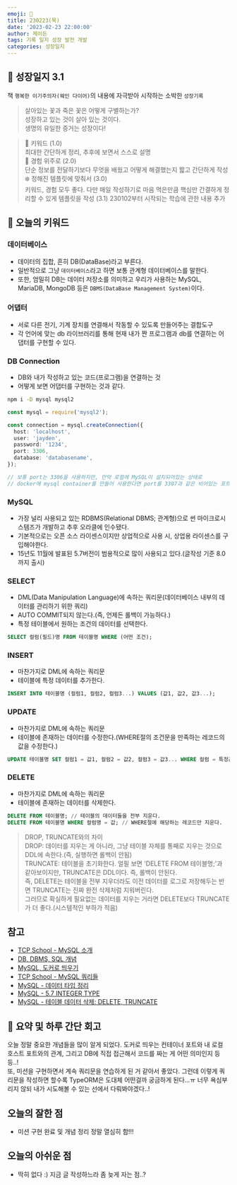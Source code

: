 ```yaml
---
emoji: 🌱
title: 230223(목)
date: '2023-02-23 22:00:00'
author: 제이든
tags: 기록 일지 성장 발전 개발
categories: 성장일지
---
```


## 🎄 성장일지 3.1

책 `행복한 이기주의자(웨인 다이어)`의 내용에 자극받아 시작하는 소박한 `성장기록`

> 살아있는 꽃과 죽은 꽃은 어떻게 구별하는가?<br/>
> 성장하고 있는 것이 살아 있는 것이다.<br/>
> 생명의 유일한 증거는 성장이다!

> 🌳 키워드 (1.0)<br/>
> 최대한 간단하게 정리, 추후에 보면서 스스로 설명<br/>
> 🍉 경험 위주로 (2.0)<br/>
> 단순 정보를 전달하기보다 무엇을 배웠고 어떻게 해결했는지 짧고 간단하게 작성<br/>
> ❄️ 정해진 템플릿에 맞춰서 (3.0)<br/>
> 키워드, 경험 모두 좋다. 다만 매일 작성하기로 마음 먹은만큼 핵심만 간결하게 정리할 수 있게 템플릿을 작성
> (3.1) 230102부터 시작되는 학습에 관한 내용 추가

## 🔑 오늘의 키워드

### 데이터베이스

- 데이터의 집합, 흔히 DB(DataBase)라고 부른다.
- 일반적으로 그냥 `데이터베이스`라고 하면 보통 관계형 데이터베이스를 말한다.
- 또한, 엄밀히 DB는 데이터 저장소를 의미하고 우리가 사용하는 MySQL, MariaDB, MongoDB 등은 `DBMS(DataBase Management System)`이다.

### 어댑터

- 서로 다른 전기, 기계 장치를 연결해서 작동할 수 있도록 만들어주는 결합도구
- 각 언어에 맞는 db 라이브러리를 통해 현재 내가 짠 프로그램과 db를 연결하는 어댑터를 구현할 수 있다.

### DB Connection

- DB와 내가 작성하고 있는 코드(프로그램)을 연결하는 것
- 어떻게 보면 어댑터를 구현하는 것과 같다.

```zsh
npm i -D mysql mysql2
```

```ts
const mysql = require('mysql2');

const connection = mysql.createConnection({
  host: 'localhost',
  user: 'jayden',
  password: '1234',
  port: 3306,
  database: 'databasename',
});

// 보통 port는 3306을 사용하지만, 만약 로컬에 MySQL이 설치되어있는 상태로
// docker에 mysql container를 만들어 사용한다면 port를 3307과 같은 비어있는 포트를 할당해줘야 한다.
```

### MySQL

- 가장 널리 사용되고 있는 RDBMS(Relational DBMS; 관계형)으로 썬 마이크로시스템즈가 개발하고 추후 오라클에 인수됐다.
- 기본적으로는 오픈 소스 라이센스이지만 상업적으로 사용 시, 상업용 라이센스를 구입해야한다.
- 15년도 11월에 발표된 5.7버전이 범용적으로 많이 사용되고 있다.(글작성 기준 8.0까지 출시)

### SELECT

- DML(Data Manipulation Language)에 속하는 쿼리문(데이터베이스 내부의 데이터를 관리하기 위한 쿼리)
- AUTO COMMIT되지 않는다.(즉, 언제든 롤백이 가능하다.)
- 특정 테이블에서 원하는 조건의 데이터를 선택한다.

```sql
SELECT 컬럼(필드)명 FROM 테이블명 WHERE (어떤 조건);
```

### INSERT

- 마찬가지로 DML에 속하는 쿼리문
- 테이블에 특정 데이터를 추가한다.

```sql
INSERT INTO 테이블명 (컬럼1, 컬럼2, 컬럼3...) VALUES (값1, 값2, 값3...);
```

### UPDATE

- 마찬가지로 DML에 속하는 쿼리문
- 테이블에 존재하는 데이터를 수정한다.(WHERE절의 조건문을 만족하는 레코드의 값을 수정한다.)

```sql
UPDATE 테이블명 SET 컬럼1 = 값1, 컬럼2 = 값2, 컬럼3 = 값3... WHERE 컬럼 = 특정값;
```

### DELETE

- 마찬가지로 DML에 속하는 쿼리문
- 테이블에 존재하는 데이터를 삭제한다.

```sql
DELETE FROM 테이블명; // 테이블의 데이터들을 전부 지운다.
DELETE FROM 테이블명 WHERE 컬럼명 = 값; // WHERE절에 해당하는 레코드만 지운다.
```

> DROP, TRUNCATE와의 차이<br/>
> DROP: 데이터를 지우는 게 아니라, 그냥 테이블 자체를 통째로 지우는 것으로 DDL에 속한다.(즉, 실행하면 롤백이 안됨)<br/>
> TRUNCATE: 테이블을 초기화한다. 얼필 보면 'DELETE FROM 테이블명;'과 같아보이지만, TRUNCATE은 DDL이다. 즉, 롤백이 안된다.<br/>
> 즉, DELETE는 테이블을 전부 지우더라도 이전 데이터를 로그로 저장해두는 반면 TRUNCATE는 진짜 완전 삭제처럼 지워버린다.<br/>
> 그러므로 확실하게 필요없는 데이터를 지우는 거라면 DELETE보다 TRUNCATE가 더 좋다.(시스템적인 부하가 적음)

## 참고

- [TCP School - MySQL 소개](http://www.tcpschool.com/mysql/mysql_intro_intro)
- [DB, DBMS, SQL 개념](https://hongong.hanbit.co.kr/%EB%8D%B0%EC%9D%B4%ED%84%B0%EB%B2%A0%EC%9D%B4%EC%8A%A4-%EC%9D%B4%ED%95%B4%ED%95%98%EA%B8%B0-databasedb-dbms-sql%EC%9D%98-%EA%B0%9C%EB%85%90/)
- [MySQL, 도커로 띄우기](https://developerbee.tistory.com/236)
- [TCP School - MySQL 쿼리들](http://www.tcpschool.com/mysql/mysql_basic_create)
- [MySQL - 데이터 타입 정리](https://inpa.tistory.com/entry/MYSQL-%F0%9F%93%9A-%EC%9E%90%EB%A3%8C%ED%98%95-%ED%83%80%EC%9E%85-%EC%A2%85%EB%A5%98-%EC%A0%95%EB%A6%AC)
- [MySQL - 5.7 INTEGER TYPE](https://dev.mysql.com/doc/refman/5.7/en/integer-types.html)
- [MySQL - 테이블 데이터 삭제: DELETE, TRUNCATE](https://server-talk.tistory.com/282)

## 📝 요약 및 하루 간단 회고

오늘 정말 중요한 개념들을 많이 알게 되었다. 도커로 띄우는 컨테이너 포트와 내 로컬 호스트 포트와의 관계, 그리고 DB에 직접 접근해서 코드를 짜는 게 어떤 의미인지 등등..!<br/>
또, 미션을 구현하면서 계속 쿼리문을 연습하게 된 거 같아서 좋았다. 그런데 이렇게 쿼리문을 작성하면 할수록 TypeORM은 도대체 어떤걸까 궁금하게 된다...ㅠ 너무 욕심부리지 않되
내가 시도해볼 수 있는 선에서 다뤄봐야겠다..!

## 오늘의 잘한 점

- 미션 구현 완료 및 개념 정리 정말 열심히 함!!!

## 오늘의 아쉬운 점

- 딱히 없다 :) 지금 글 작성하느라 좀 늦게 자는 점..?

```toc

```
